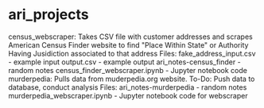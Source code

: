 # ari_projects
census_webscraper:
    Takes CSV file with customer addresses and scrapes American Census Finder website to find "Place Within State" or Authority Having Jusidiction associated to that address
    Files:
        fake_address_input.csv - example input
        output.csv - example output
        ari_notes-census_finder - random notes
        census_finder_webscraper.ipynb - Jupyter notebook code
murderpedia:
    Pulls data from muderpedia.org website.
    To-Do: Push data to database, conduct analysis
    Files:
        ari_notes-murderpedia - random notes
        murderpedia_webscraper.ipynb - Jupyter notebook code for webscraper